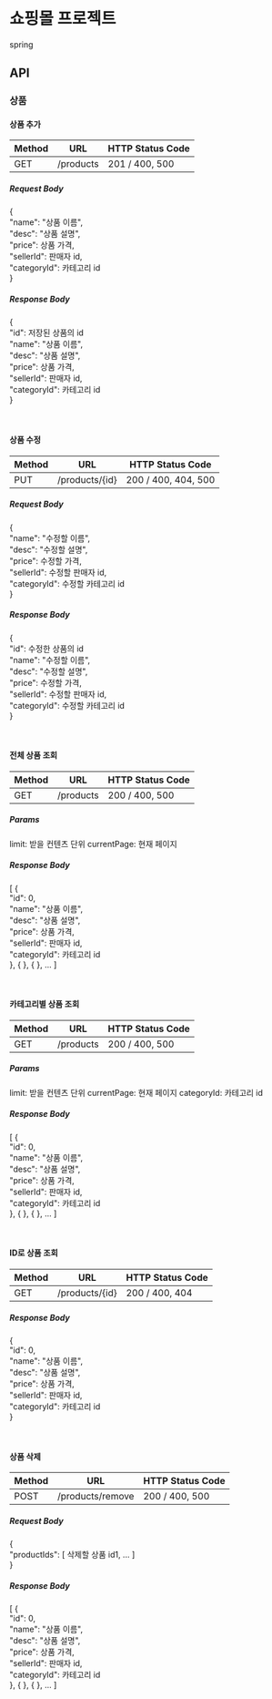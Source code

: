 # 쇼핑몰 프로젝트

spring

## API
### 상품
#### 상품 추가
| Method | URL       | HTTP Status Code |
| ------ | --------- | ---------------- |
| GET    | /products | 201 / 400, 500   |
##### Request Body
{<br/>
"name": "상품 이름", <br/>
"desc": "상품 설명", <br/>
"price": 상품 가격, <br/>
"sellerId": 판매자 id, <br/>
"categoryId": 카테고리 id <br/>
}
##### Response Body
{<br/>
"id": 저장된 상품의 id <br/>
"name": "상품 이름", <br/>
"desc": "상품 설명", <br/>
"price": 상품 가격, <br/>
"sellerId": 판매자 id, <br/>
"categoryId": 카테고리 id <br/>
}

<br/>

#### 상품 수정
| Method | URL            | HTTP Status Code    |
|--------|----------------|---------------------|
| PUT    | /products/{id} | 200 / 400, 404, 500 |
##### Request Body
{<br/>
"name": "수정할 이름", <br/>
"desc": "수정할 설명", <br/>
"price": 수정할 가격, <br/>
"sellerId": 수정할 판매자 id, <br/>
"categoryId": 수정할 카테고리 id <br/>
}
##### Response Body
{<br/>
"id": 수정한 상품의 id <br/>
"name": "수정할 이름", <br/>
"desc": "수정할 설명", <br/>
"price": 수정할 가격, <br/>
"sellerId": 수정할 판매자 id, <br/>
"categoryId": 수정할 카테고리 id <br/>
}

<br/>

#### 전체 상품 조회
| Method | URL                  | HTTP Status Code  |
|--------|----------------------|-------------------|
| GET    | /products | 200 / 400, 500 |
##### Params
limit: 받을 컨텐츠 단위
currentPage: 현재 페이지
##### Response Body
[  { <br/>
"id": 0, <br/>
"name": "상품 이름", <br/>
"desc": "상품 설명", <br/>
"price": 상품 가격, <br/>
"sellerId": 판매자 id, <br/>
"categoryId": 카테고리 id <br/>
}, {  }, {  }, ... ]

<br/>

#### 카테고리별 상품 조회
| Method | URL                  | HTTP Status Code  |
|--------|----------------------|-------------------|
| GET    | /products | 200 / 400, 500 |
##### Params
limit: 받을 컨텐츠 단위
currentPage: 현재 페이지
categoryId: 카테고리 id
##### Response Body
[  { <br/>
"id": 0, <br/>
"name": "상품 이름", <br/>
"desc": "상품 설명", <br/>
"price": 상품 가격, <br/>
"sellerId": 판매자 id, <br/>
"categoryId": 카테고리 id <br/>
}, {  }, {  }, ... ]

<br/>

#### ID로 상품 조회
| Method | URL            | HTTP Status Code |
|--------|----------------|------------------|
| GET    | /products/{id} | 200 / 400, 404   |
##### Response Body
{ <br/>
"id": 0, <br/>
"name": "상품 이름", <br/>
"desc": "상품 설명", <br/>
"price": 상품 가격, <br/>
"sellerId": 판매자 id, <br/>
"categoryId": 카테고리 id <br/>
}

<br/>

#### 상품 삭제
| Method | URL              | HTTP Status Code  |
|--------|------------------|-------------------|
| POST   | /products/remove | 200 / 400, 500 |
##### Request Body
{<br/>
"productIds": [ 삭제할 상품 id1, ... ]<br/>
}
##### Response Body
[  { <br/>
"id": 0, <br/>
"name": "상품 이름", <br/>
"desc": "상품 설명", <br/>
"price": 상품 가격, <br/>
"sellerId": 판매자 id, <br/>
"categoryId": 카테고리 id <br/>
}, {  }, {  }, ... ]